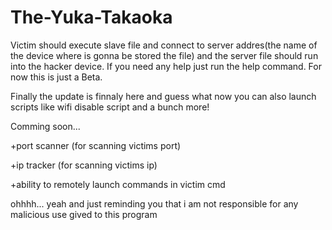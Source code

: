 # The-Yuka-Takaoka
Victim should execute slave file and connect to
server addres(the name of the device where is gonna be stored the file)
and the server file should run into the hacker device. If you need any help just run
the help command. For now this is just a Beta.

Finally the update is finnaly here and guess what now you can also launch scripts like wifi disable script and a bunch more!

Comming soon...

+port scanner (for scanning victims port)

+ip tracker (for scanning victims ip)

+ability to remotely launch commands in victim cmd

ohhhh... yeah and just reminding you that i am not responsible for any
malicious use gived to this program
